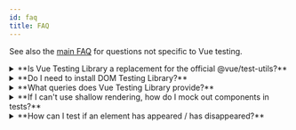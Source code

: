 ```yaml
---
id: faq
title: FAQ
---
```


See also the [main FAQ](dom-testing-library/faq.md) for questions not specific
to Vue testing.

<details>
<summary>**Is Vue Testing Library a replacement for the official @vue/test-utils?**</summary>

Short answer: yes, it is. If you use Vue Testing Library (VTL) there's no need
to install [@vue/test-utils][vue-test-utils].

Longer answer: VTL is built on top of @vue/test-utils. The official library is
used to render Vue components (by calling [`mount`][mount]) and exposes some of
its methods (while hiding others). You can check the full list of available
methods in the [API](vue-testing-library/api.md) section.

</details>

<details>
<summary>**Do I need to install DOM Testing Library?**</summary>

Nope! VTL imports everything it needs from DOM Testing Library, and then
re-exports it.

</details>

<details>
<summary>**What queries does Vue Testing Library provide?**</summary>

All queries from DOM Testing Library. See
[Queries](dom-testing-library/api-queries.md) for full list.

</details>

<details>
<summary>**If I can't use shallow rendering, how do I mock out components in tests?**</summary>

In general, you should avoid mocking out components (see
[the Guiding Principles section](guiding-principles.md)).

However if you need to, you can either use Jest's
[mocking feature](https://facebook.github.io/jest/docs/en/manual-mocks.html) or
the [`stubs`][stubs] key provided by @vue/test-utils.

```js
import { render } from '@vue/test-utils'
import Component from './Component'

test('Can stub components', () => {
  render(Component, {
    stubs: ['FontAwesomeIcon'],
  })
})
```

You can check out a [working example][stubs-example] in the GitHub repository of
VTL.

</details>

<details>
<summary>**How can I test if an element has appeared / has disappeared?**</summary>

Check the
[Appearance and Disappearance](https://testing-library.com/docs/guide-disappearance)
section of the Guide for available methods to test appearance and disappearance.

If you want to check if an element was never rendered, you might want to write
something like the following:

```js
expect(queryByText('submit')).toBeNull()

// or, if using extend/expect:
import '@testing-library/jest-dom/extend-expect'
expect(queryByText('submit')).not.toBeInTheDocument()
```

</details>

<!--
Links:
-->

<!-- prettier-ignore-start -->

[vue-test-utils]: https://github.com/vuejs/vue-test-utils
[mount]: https://vue-test-utils.vuejs.org/api/#mount
[stubs]: https://vue-test-utils.vuejs.org/api/options.html#stubs
[stubs-example]: https://github.com/testing-library/vue-testing-library/blob/master/src/__tests__/stubs.js

<!-- prettier-ignore-end -->
